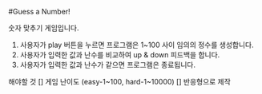 #Guess a Number!

숫자 맞추기 게임입니다.

1. 사용자가 play 버튼을 누르면 프로그램은 1~100 사이 임의의 정수를 생성합니다.
2. 사용자가 입력한 값과 난수를 비교하여 up & down 피드백을 합니다.
3. 사용자가 입력한 값과 난수가 같으면 프로그램은 종료됩니다.

해야할 것
[] 게임 난이도 (easy-1~100, hard-1~10000)
[] 반응형으로 제작
